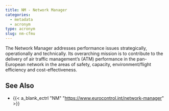 ```yaml
---
title: NM - Network Manager
categories:
  - metadata
  - acronym
type: acronym
slug: nm-cfmu
---
```


The Network Manager addresses performance issues strategically,
operationally and technically.
Its overarching mission is to contribute to the delivery of air
traffic management’s (ATM) performance in the pan-European network
in the areas of safety, capacity, environment/flight efficiency and
cost-effectiveness.

## See Also

* {{< a_blank_ectrl "NM" "https://www.eurocontrol.int/network-manager" >}}
